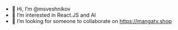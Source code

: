 - 👋 Hi, I’m @msveshnikov
- 👀 I’m interested in React.JS and AI
- 💞️ I’m looking for someone to collaborate on https://mangatv.shop


<!---
msveshnikov/msveshnikov is a ✨ special ✨ repository because its `README.md` (this file) appears on your GitHub profile.
You can click the Preview link to take a look at your changes.
--->
